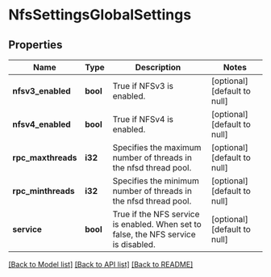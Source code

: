 # NfsSettingsGlobalSettings

## Properties
Name | Type | Description | Notes
------------ | ------------- | ------------- | -------------
**nfsv3_enabled** | **bool** | True if NFSv3 is enabled. | [optional] [default to null]
**nfsv4_enabled** | **bool** | True if NFSv4 is enabled. | [optional] [default to null]
**rpc_maxthreads** | **i32** | Specifies the maximum number of threads in the nfsd thread pool. | [optional] [default to null]
**rpc_minthreads** | **i32** | Specifies the minimum number of threads in the nfsd thread pool. | [optional] [default to null]
**service** | **bool** | True if the NFS service is enabled. When set to false, the NFS service is disabled. | [optional] [default to null]

[[Back to Model list]](../README.md#documentation-for-models) [[Back to API list]](../README.md#documentation-for-api-endpoints) [[Back to README]](../README.md)


